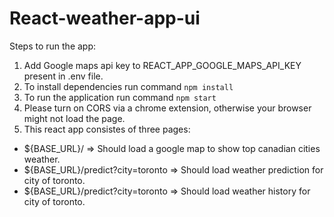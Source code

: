 # React-weather-app-ui
Steps to run the app:
1. Add Google maps api key to REACT_APP_GOOGLE_MAPS_API_KEY present in .env file.
2. To install dependencies run command `npm install`
3. To run the application run command `npm start`
4. Please turn on CORS via a chrome extension, otherwise your browser might not load the page.
5. This react app consistes of three pages:
  - ${BASE_URL}/ => Should load a google map to show top canadian cities weather.
  - ${BASE_URL}/predict?city=toronto => Should load weather prediction for city of toronto. 
  - ${BASE_URL}/predict?city=toronto => Should load weather history for city of toronto.
